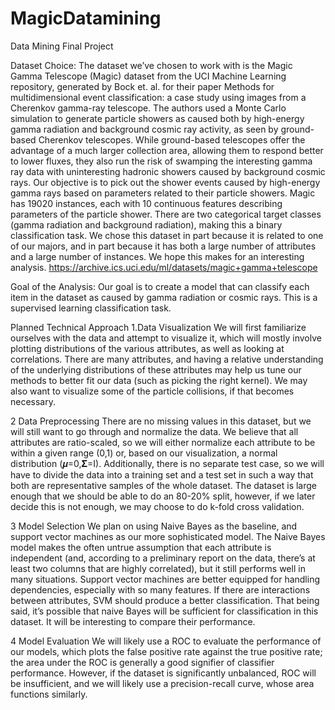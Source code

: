# MagicDatamining
Data Mining Final Project

Dataset Choice:
The dataset we’ve chosen to work with is the Magic Gamma Telescope (Magic) dataset from the UCI Machine Learning repository,  generated by Bock et. al. for their paper Methods for multidimensional event classification: a case study using images from a Cherenkov gamma-ray telescope. The authors used a Monte Carlo simulation to generate particle showers as caused both by high-energy gamma radiation and background cosmic ray activity, as seen by ground-based Cherenkov telescopes. While ground-based telescopes offer the advantage of a much larger collection area, allowing them to respond better to lower fluxes, they also run the risk of swamping the interesting gamma ray data with uninteresting hadronic showers caused by background cosmic rays. Our objective is to pick out the shower events caused by high-energy gamma rays based on parameters related to their particle showers.
Magic has 19020 instances, each with 10 continuous features describing parameters of the particle shower.  There are two categorical target classes (gamma radiation and background radiation), making this a binary classification task.  We chose this dataset in part because it is related to one of our majors, and in part because it has both a large number of attributes and a large number of instances.  We hope this makes for an interesting analysis.
https://archive.ics.uci.edu/ml/datasets/magic+gamma+telescope 

Goal of the Analysis:
Our goal is to create a model that can classify each item in the dataset as caused by gamma radiation or cosmic rays.  This is a supervised learning classification task.

Planned Technical Approach
1.Data Visualization
We will first familiarize ourselves with the data and attempt to visualize it, which will mostly involve plotting distributions of the various attributes, as well as looking at correlations. There are many attributes, and having a relative understanding of the underlying distributions of these attributes may help us tune our methods to better fit our data (such as picking the right kernel). We may also want to visualize some of the particle collisions, if that becomes necessary.

2 Data Preprocessing
There are no missing values in this dataset, but we will still want to go through and normalize the data.  We believe that all attributes are ratio-scaled, so we will either normalize each attribute to be within a given range (0,1) or, based on our visualization, a normal distribution (𝝁=0,𝚺=I).  Additionally, there is no separate test case, so we will have to divide the data into a training set and a test set in such a way that both are representative samples of the whole dataset.  The dataset is large enough that we should be able to do an 80-20% split, however, if we later decide this is not enough, we may choose to do k-fold cross validation.

3 Model Selection
We plan on using Naive Bayes as the baseline, and support vector machines as our more sophisticated model.  The Naive Bayes model makes the often untrue assumption that each attribute is independent (and, according to a preliminary report on the data, there’s at least two columns that are highly correlated), but it still performs well in many situations.  Support vector machines are better equipped for handling dependencies, especially with so many features.  If there are interactions between attributes, SVM should produce a better classification.  That being said, it’s possible that naive Bayes will be sufficient for classification in this dataset.  It will be interesting to compare their performance.


4 Model Evaluation
We will likely use a ROC to evaluate the performance of our models, which plots the false positive rate against the true positive rate; the area under the ROC is generally a good signifier of classifier performance. However, if the dataset is significantly unbalanced, ROC will be insufficient, and we will likely use a precision-recall curve, whose area functions similarly.
